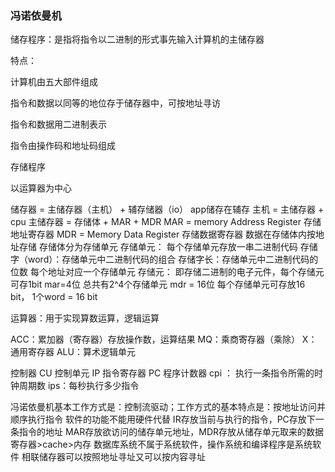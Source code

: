 ### 冯诺依曼机

储存程序：是指将指令以二进制的形式事先输入计算机的主储存器

特点：

计算机由五大部件组成

指令和数据以同等的地位存于储存器中，可按地址寻访

指令和数据用二进制表示

指令由操作码和地址码组成

存储程序

以运算器为中心

储存器 = 主储存器（主机） + 辅存储器（io）
app储存在辅存
主机 = 主储存器 + cpu
主储存器 = 存储体 + MAR + MDR
MAR = memory Address Register 存储地址寄存器
MDR = Memory Data Register 存储数据寄存器
数据在存储体内按地址存储
存储体分为存储单元
存储单元： 每个存储单元存放一串二进制代码
存储字（word）：存储单元中二进制代码的组合
存储字长：存储单元中二进制代码的位数
每个地址对应一个存储单元
存储元： 即存储二进制的电子元件，每个存储元可存1bit
mar=4位 总共有2^4个存储单元
mdr = 16位 每个存储单元可存放16 bit， 1个word = 16 bit

运算器：用于实现算数运算，逻辑运算

ACC：累加器（寄存器）存放操作数，运算结果
MQ：乘商寄存器（乘除）
X：通用寄存器
ALU：算术逻辑单元

控制器 
CU 控制单元
IP 指令寄存器
PC 程序计数器
cpi ： 执行一条指令所需的时钟周期数
ips：每秒执行多少指令

冯诺依曼机基本工作方式是：控制流驱动；工作方式的基本特点是：按地址访问并顺序执行指令
软件的功能不能用硬件代替
IR存放当前与执行的指令，PC存放下一条指令的地址
MAR存放欲访问的储存单元地址，MDR存放从储存单元取来的数据
寄存器>cache>内存
数据库系统不属于系统软件，操作系统和编译程序是系统软件
相联储存器可以按照地址寻址又可以按内容寻址

